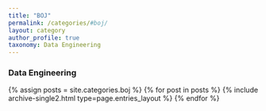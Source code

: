 ```yaml
---
title: "BOJ"
permalink: /categories/#boj/
layout: category
author_profile: true
taxonomy: Data Engineering
---
```


### Data Engineering

{% assign posts = site.categories.boj %}
{% for post in posts %} {% include archive-single2.html type=page.entries_layout %} {% endfor %}